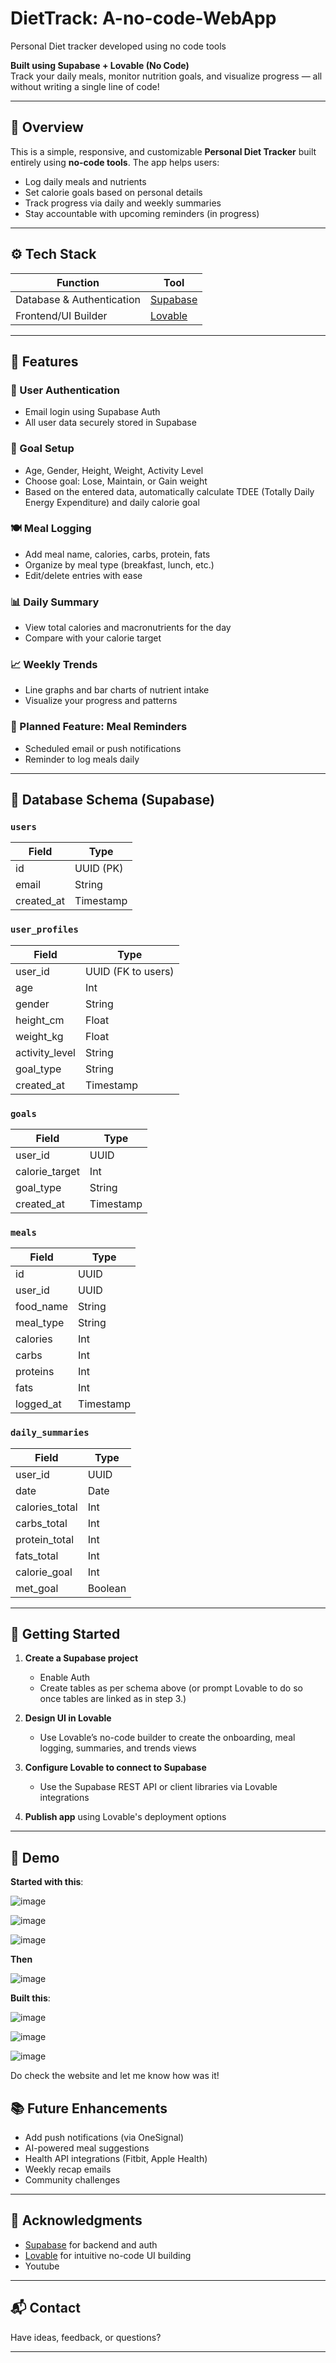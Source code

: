 # DietTrack: A-no-code-WebApp
Personal Diet tracker developed using no code tools


**Built using Supabase + Lovable (No Code)**  
Track your daily meals, monitor nutrition goals, and visualize progress — all without writing a single line of code!

---

## 📌 Overview

This is a simple, responsive, and customizable **Personal Diet Tracker** built entirely using **no-code tools**. The app helps users:

- Log daily meals and nutrients
- Set calorie goals based on personal details
- Track progress via daily and weekly summaries
- Stay accountable with upcoming reminders (in progress)

---

## ⚙️ Tech Stack

| Function                  | Tool          |
|---------------------------|---------------|
| Database & Authentication| [Supabase](https://supabase.com) |
| Frontend/UI Builder       | [Lovable](https://lovable.so)   |

---

## 🧠 Features

### 👥 User Authentication
- Email login using Supabase Auth
- All user data securely stored in Supabase

### 🎯 Goal Setup
- Age, Gender, Height, Weight, Activity Level
- Choose goal: Lose, Maintain, or Gain weight
- Based on the entered data, automatically calculate TDEE (Totally Daily Energy Expenditure) and daily calorie goal

### 🍽️ Meal Logging
- Add meal name, calories, carbs, protein, fats
- Organize by meal type (breakfast, lunch, etc.)
- Edit/delete entries with ease

### 📊 Daily Summary
- View total calories and macronutrients for the day
- Compare with your calorie target

### 📈 Weekly Trends
- Line graphs and bar charts of nutrient intake
- Visualize your progress and patterns

### 🔔 Planned Feature: Meal Reminders
- Scheduled email or push notifications
- Reminder to log meals daily

---

## 🧾 Database Schema (Supabase)

### `users`
| Field       | Type     |
|-------------|----------|
| id          | UUID (PK)|
| email       | String   |
| created_at  | Timestamp|

### `user_profiles`
| Field          | Type     |
|----------------|----------|
| user_id        | UUID (FK to users) |
| age            | Int      |
| gender         | String   |
| height_cm      | Float    |
| weight_kg      | Float    |
| activity_level | String   |
| goal_type      | String   |
| created_at     | Timestamp|

### `goals`
| Field         | Type     |
|---------------|----------|
| user_id       | UUID     |
| calorie_target| Int      |
| goal_type     | String   |
| created_at    | Timestamp|

### `meals`
| Field         | Type     |
|---------------|----------|
| id            | UUID     |
| user_id       | UUID     |
| food_name     | String   |
| meal_type     | String   |
| calories      | Int      |
| carbs         | Int      |
| proteins      | Int      |
| fats          | Int      |
| logged_at     | Timestamp|

### `daily_summaries`
| Field           | Type     |
|-----------------|----------|
| user_id         | UUID     |
| date            | Date     |
| calories_total  | Int      |
| carbs_total     | Int      |
| protein_total   | Int      |
| fats_total      | Int      |
| calorie_goal    | Int      |
| met_goal        | Boolean  |

---

## 🚀 Getting Started

1. **Create a Supabase project**  
   - Enable Auth
   - Create tables as per schema above (or prompt Lovable to do so once tables are linked as in step 3.)

2. **Design UI in Lovable**
   - Use Lovable’s no-code builder to create the onboarding, meal logging, summaries, and trends views

3. **Configure Lovable to connect to Supabase**
   - Use the Supabase REST API or client libraries via Lovable integrations

4. **Publish app** using Lovable's deployment options

---

## 🧪 Demo
**Started with this**: 

![image](https://github.com/user-attachments/assets/8ffafe10-0de9-4b5e-91f4-10a37318143f)

![image](https://github.com/user-attachments/assets/99ff6ad4-ae73-49d5-ad48-0c844a37146b)

![image](https://github.com/user-attachments/assets/afa9c91b-de21-487e-a669-2e2ea7f01133)

**Then**

![image](https://github.com/user-attachments/assets/492f9bc6-1ffb-42f0-88ee-45e0d6831151)

**Built this**:


![image](https://github.com/user-attachments/assets/2e12df75-e1c1-4ff2-a6fc-9dc2e36de399)

![image](https://github.com/user-attachments/assets/6eb32b43-54e7-4699-a9a2-657863bcd8f6)

![image](https://github.com/user-attachments/assets/c74ae5bf-9fb6-41db-a8ca-512b9041e55d)




Do check the website and let me know how was it!

## 📚 Future Enhancements

- Add push notifications (via OneSignal)
- AI-powered meal suggestions
- Health API integrations (Fitbit, Apple Health)
- Weekly recap emails
- Community challenges

---

## 🙌 Acknowledgments

- [Supabase](https://supabase.com) for backend and auth
- [Lovable](https://lovable.so) for intuitive no-code UI building
- Youtube

---

## 📬 Contact

Have ideas, feedback, or questions?  


---


